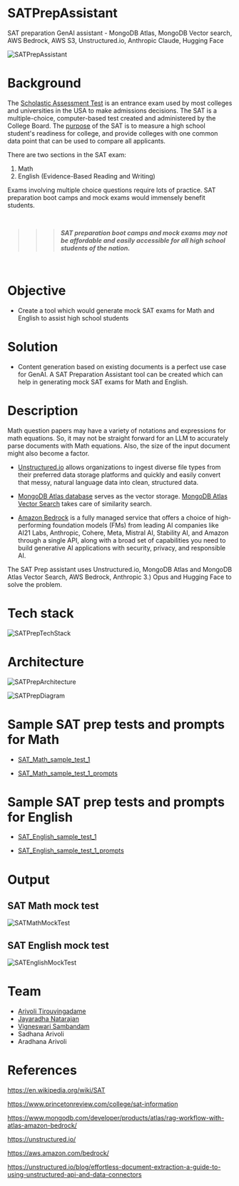 # SATPrepAssistant
SAT preparation GenAI assistant - MongoDB Atlas, MongoDB Vector search, AWS Bedrock, AWS S3, Unstructured.io, Anthropic Claude, Hugging Face

![SATPrepAssistant](https://github.com/datariders/SATPrepAssistant/blob/main/docs/SAT_Prep_Assistant_header.png "SATPrepAssistant")


# Background
The [Scholastic Assessment Test](https://en.wikipedia.org/wiki/SAT) is an entrance exam used by most colleges and universities in the USA to make admissions decisions. The SAT is a multiple-choice, computer-based test created and administered by the College Board. The [purpose](https://www.princetonreview.com/college/sat-information) of the SAT is to measure a high school student's readiness for college, and provide colleges with one common data point that can be used to compare all applicants.

There are two sections in the SAT exam:
1. Math
2. English (Evidence-Based Reading and Writing)

Exams involving multiple choice questions require lots of practice.  SAT preparation boot camps and mock exams would immensely benefit students.


<br>

>>> _**SAT preparation boot camps and mock exams may not be affordable and easily accessible for all high school students of the nation.**_

<br>


# Objective
- Create a tool which would generate mock SAT exams for Math and English to assist high school students  


# Solution
- Content generation based on existing documents is a perfect use case for GenAI.  A SAT Preparation Assistant tool can be created which can help in generating mock SAT exams for Math and English.

# Description

Math question papers may have a variety of notations and expressions for math equations.  So, it may not be straight forward for an LLM to accurately parse documents with Math equations.  Also, the size of the input document might also become a factor.

- [Unstructured.io](https://unstructured.io/) allows organizations to ingest diverse file types from their preferred data storage platforms and quickly and easily convert that messy, natural language data into clean, structured data.

- [MongoDB Atlas database](https://www.mongodb.com/cloud/atlas/efficiency?utm_source=google&utm_campaign=search_gs_pl_evergreen_atlas_core_retarget-brand_gic-null_amers-us-ca_ps-all_desktop_eng_lead&utm_term=mongodb%20atlas&utm_medium=cpc_paid_search&utm_ad=e&utm_ad_campaign_id=14291004479&adgroup=128837427307&cq_cmp=14291004479&gad_source=1&gclid=Cj0KCQjw4MSzBhC8ARIsAPFOuyWbmm3f7uhl5E_tvp2X4fWYpV6eVng2xsNpRd9XM-w6YWZSuACdCLUaAn-lEALw_wcB) serves as the vector storage.  [MongoDB Atlas Vector Search](https://www.mongodb.com/products/platform/atlas-vector-search) takes care of similarity search.

- [Amazon Bedrock](https://aws.amazon.com/bedrock/) is a fully managed service that offers a choice of high-performing foundation models (FMs) from leading AI companies like AI21 Labs, Anthropic, Cohere, Meta, Mistral AI, Stability AI, and Amazon through a single API, along with a broad set of capabilities you need to build generative AI applications with security, privacy, and responsible AI.

The SAT Prep assistant uses Unstructured.io, MongoDB Atlas and MongoDB Atlas Vector Search, AWS Bedrock, Anthropic 3.) Opus and Hugging Face to solve the problem.


# Tech stack

![SATPrepTechStack](https://github.com/datariders/SATPrepAssistant/blob/main/docs/SAT_Prep_TechStack.png "SAT_Prep_TechStack")

# Architecture

![SATPrepArchitecture](https://github.com/datariders/SATPrepAssistant/blob/main/docs/SAT_Prep_Assistant_architecture.png "SATPrepArchitecture")

![SATPrepDiagram](https://github.com/datariders/SATPrepAssistant/blob/main/docs/SAT_Prep_Assistant_diagram.png "SATPrepDiagram")

# Sample SAT prep tests and prompts for Math

- [SAT_Math_sample_test_1](https://github.com/datariders/SATPrepAssistant/blob/main/docs/SAT_Math_sample_test_1.pdf)

- [SAT_Math_sample_test_1_prompts](https://github.com/datariders/SATPrepAssistant/blob/main/docs/SAT_Math_sample_test_1_prompts.txt)


# Sample SAT prep tests and prompts for English

- [SAT_English_sample_test_1](https://github.com/datariders/SATPrepAssistant/blob/main/docs/SAT_English_sample_test_1.pdf)

- [SAT_English_sample_test_1_prompts](https://github.com/datariders/SATPrepAssistant/blob/main/docs/SAT_English_sample_test_1_prompts.txt)



# Output

## SAT Math mock test

![SATMathMockTest](https://github.com/datariders/SATPrepAssistant/blob/main/docs/SAT_Prep_Math_mock_test_1.png "SAT_Prep_Math_mock_test_1")

## SAT English mock test

![SATEnglishMockTest](https://github.com/datariders/SATPrepAssistant/blob/main/docs/SAT_Prep_English_mock_test_1.png "SAT_Prep_English_mock_test_1")



# Team
- [Arivoli Tirouvingadame](https://www.linkedin.com/in/arivolit/)
- [Jayaradha Natarajan](https://www.linkedin.com/in/jayaradhaa/)
- [Vigneswari Sambandam](https://www.linkedin.com/in/viggy-sambandam/)
- Sadhana Arivoli
- Aradhana Arivoli


# References
https://en.wikipedia.org/wiki/SAT

https://www.princetonreview.com/college/sat-information

https://www.mongodb.com/developer/products/atlas/rag-workflow-with-atlas-amazon-bedrock/

https://unstructured.io/

https://aws.amazon.com/bedrock/

https://unstructured.io/blog/effortless-document-extraction-a-guide-to-using-unstructured-api-and-data-connectors


